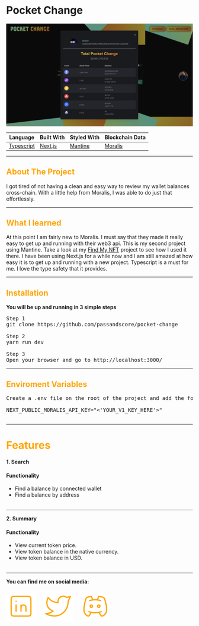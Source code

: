 <html>
<body>
<link rel="stylesheet" href="https://cdnjs.cloudflare.com/ajax/libs/font-awesome/6.3.0/css/all.min.css" integrity="sha512-SzlrxWUlpfuzQ+pcUCosxcglQRNAq/DZjVsC0lE40xsADsfeQoEypE+enwcOiGjk/bSuGGKHEyjSoQ1zVisanQ==" crossorigin="anonymous" referrerpolicy="no-referrer" />

# Pocket Change

<p align="center">
  <a ><img src="public/images/readme/summary-modal.png" alt="summary"></a></p>
</p>
  <table style="width:100%">
    <thead>
      <tr>
        <th>Language</th>
        <th>Built With</th>
        <th>Styled With</th>
        <th>Blockchain Data</th>
      </tr>
    </thead>
    <tbody>
      <tr>
        <td><a href="https://www.typescriptlang.org/">Typescript</a></td>
        <td><a href="https://nextjs.org/">Next.js</a></td>
        <td><a href="https://mantine.dev/">Mantine</a></td>
        <td><a href="https://admin.moralis.io/">Moralis</a></td>
      </tr>
    </tbody>
  </table>
<hr />

<h2 style="color:orange">About The Project</h2>

<p>
  I got tired of not having a clean and easy way to review my wallet balances cross-chain. With a little help from Moralis, I was able to do just that effortlessly. 
</p>

<hr />

<h2 style="color:orange">What I learned</h2>

<p>
  At this point I am fairly new to Moralis. I must say that they made it really easy to get up and running with their web3 api. This is my second project using Mantine. Take a look at my <a href="https://github.com/passandscore/find-my-nft" target="_blank">Find My NFT</a> project to see how I used it there. I have been using Next.js for a while now and I am still amazed at how easy it is to get up and running with a new project. Typescript is a must for me. I love the type safety that it provides.
</p>

<hr />

<h2 style="color:orange">Installation</h2>

<p>
  <strong>You will be up and running in 3 simple steps</strong>
</p>

<pre>
Step 1
git clone https://github.com/passandscore/pocket-change

Step 2
yarn run dev

Step 3
Open your browser and go to http://localhost:3000/
</pre>

<hr />

<h2 style="color:orange">Enviroment Variables</h2>

<pre>
Create a .env file on the root of the project and add the following

NEXT_PUBLIC_MORALIS_API_KEY="<'YOUR_V1_KEY_HERE'>"

</pre>

<hr />

<h1 style="color:orange">Features</h1>

<strong>1. Search</strong>

<h4>Functionality</h4>

<ul style="margin-bottom:2rem">
  <li>Find a balance by connected wallet</li>
  <li>Find a balance by address</li>
</ul>

<hr />

<strong>2. Summary</strong>

<h4>Functionality</h4>

<ul style="margin-bottom:2rem">
  <li>View current token price.</li>
  <li>View token balance in the native currency.</li>
  <li>View token balance in USD.</li>
</ul>

<hr />

<strong>You can find me on social media:</strong>

<div style="position:flex;  padding-top:.2rem">
<a href="https://www.linkedin.com/in/jason-schwarz-75b91482/" style="margin-right:1rem; color:orange" target="_blank"><img src="public/images/socials/linkedin.svg" alt="linkedin"/></a>
<a href="https://twitter.com/passandscore" style="margin-right:1rem; color:orange" target="_blank"><img src="public/images/socials/twitter.svg" alt="twitter"/></a>
<a href="https://discord.gg/jXPnv2t5mN" style="margin-right:1rem; color:orange;" target="_blank"><img src="public/images/socials/discord.svg" alt="discord"/></a>
</div>

</body>
</html>
